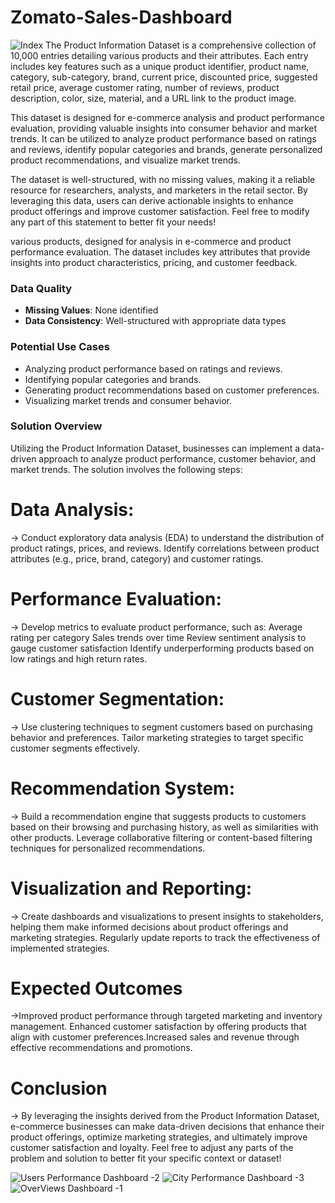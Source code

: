 # Zomato-Sales-Dashboard

![Index](https://github.com/user-attachments/assets/3b583623-9222-47cc-8962-1d1472f1a7be)
The Product Information Dataset is a comprehensive collection of 10,000 entries detailing various products and their attributes. Each entry includes key features such as a unique product identifier, product name, category, sub-category, brand, current price, discounted price, suggested retail price, average customer rating, number of reviews, product description, color, size, material, and a URL link to the product image.

This dataset is designed for e-commerce analysis and product performance evaluation, providing valuable insights into consumer behavior and market trends. It can be utilized to analyze product performance based on ratings and reviews, identify popular categories and brands, generate personalized product recommendations, and visualize market trends.

The dataset is well-structured, with no missing values, making it a reliable resource for researchers, analysts, and marketers in the retail sector. By leveraging this data, users can derive actionable insights to enhance product offerings and improve customer satisfaction. Feel free to modify any part of this statement to better fit your needs!

various products, designed for analysis in e-commerce and product performance evaluation. The dataset includes key attributes that provide insights into product characteristics, pricing, and customer feedback.

### Data Quality
- **Missing Values**: None identified
- **Data Consistency**: Well-structured with appropriate data types

### Potential Use Cases
- Analyzing product performance based on ratings and reviews.
- Identifying popular categories and brands.
- Generating product recommendations based on customer preferences.
- Visualizing market trends and consumer behavior.
### Solution Overview
Utilizing the Product Information Dataset, businesses can implement a data-driven approach to analyze product performance, customer behavior, and market trends. The solution involves the following steps:
# Data Analysis:
-> Conduct exploratory data analysis (EDA) to understand the distribution of product ratings, prices, and reviews.
Identify correlations between product attributes (e.g., price, brand, category) and customer ratings.
# Performance Evaluation:
-> Develop metrics to evaluate product performance, such as:
Average rating per category Sales trends over time Review sentiment analysis to gauge customer satisfaction Identify underperforming products based on low ratings and high return rates.
# Customer Segmentation:
-> Use clustering techniques to segment customers based on purchasing behavior and preferences.
Tailor marketing strategies to target specific customer segments effectively.
# Recommendation System:
-> Build a recommendation engine that suggests products to customers based on their browsing and purchasing history, as well as similarities with other products.
Leverage collaborative filtering or content-based filtering techniques for personalized recommendations.
# Visualization and Reporting: 
-> Create dashboards and visualizations to present insights to stakeholders, helping them make informed decisions about product offerings and marketing strategies.
Regularly update reports to track the effectiveness of implemented strategies.
# Expected Outcomes
->Improved product performance through targeted marketing and inventory management.
Enhanced customer satisfaction by offering products that align with customer preferences.Increased sales and revenue through effective recommendations and promotions.
# Conclusion
-> By leveraging the insights derived from the Product Information Dataset, e-commerce businesses can make data-driven decisions that enhance their product offerings, optimize marketing strategies, and ultimately improve customer satisfaction and loyalty. Feel free to adjust any parts of the problem and solution to better fit your specific context or dataset!
 
![Users Performance  Dashboard -2](https://github.com/user-attachments/assets/c5b9a532-f1cb-44aa-9b23-5813106014d9)
![City Performance  Dashboard -3](https://github.com/user-attachments/assets/d11c7b4c-4345-47f2-82b4-1da28cc63891)
![OverViews Dashboard -1](https://github.com/user-attachments/assets/71e8862c-63cd-42d2-abaf-35601ed2bff6)   
